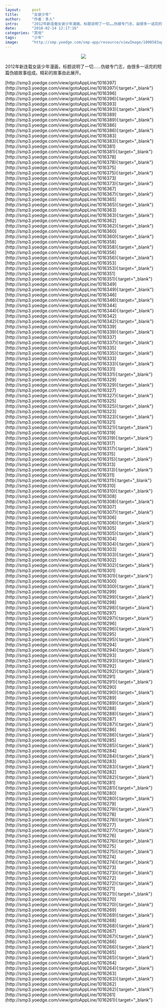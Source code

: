 ```yaml
---
layout:     post
title:      "女装少年"
author:     "作者：多人"
intro:      "2012年新连载女装少年漫画，标题说明了一切……伪娘专门志，由很多一话完的短篇伪娘故事组成。精彩的故事由此展开。"
date:       "2018-02-14 12:17:16"
categories: "其他"
tags:       "少年"
image:      "http://smp.yoedge.com/smp-app/resource/viewImage/1000583appline.png"
---
```

<div style="text-align: center">
<p><img src="http://smp.yoedge.com/smp-app/resource/viewImage/1000583appline.png"/></p>
</div>
<p class="post-meta">
<span>2012年新连载女装少年漫画，标题说明了一切……伪娘专门志，由很多一话完的短篇伪娘故事组成。精彩的故事由此展开。</span>
</p>
[http://smp3.yoedge.com/view/gotoAppLine/1016397](http://smp3.yoedge.com/view/gotoAppLine/1016397){:target="_blank"}
[http://smp3.yoedge.com/view/gotoAppLine/1016396](http://smp3.yoedge.com/view/gotoAppLine/1016396){:target="_blank"}
[http://smp3.yoedge.com/view/gotoAppLine/1016393](http://smp3.yoedge.com/view/gotoAppLine/1016393){:target="_blank"}
[http://smp3.yoedge.com/view/gotoAppLine/1016389](http://smp3.yoedge.com/view/gotoAppLine/1016389){:target="_blank"}
[http://smp3.yoedge.com/view/gotoAppLine/1016386](http://smp3.yoedge.com/view/gotoAppLine/1016386){:target="_blank"}
[http://smp3.yoedge.com/view/gotoAppLine/1016383](http://smp3.yoedge.com/view/gotoAppLine/1016383){:target="_blank"}
[http://smp3.yoedge.com/view/gotoAppLine/1016381](http://smp3.yoedge.com/view/gotoAppLine/1016381){:target="_blank"}
[http://smp3.yoedge.com/view/gotoAppLine/1016378](http://smp3.yoedge.com/view/gotoAppLine/1016378){:target="_blank"}
[http://smp3.yoedge.com/view/gotoAppLine/1016375](http://smp3.yoedge.com/view/gotoAppLine/1016375){:target="_blank"}
[http://smp3.yoedge.com/view/gotoAppLine/1016373](http://smp3.yoedge.com/view/gotoAppLine/1016373){:target="_blank"}
[http://smp3.yoedge.com/view/gotoAppLine/1016367](http://smp3.yoedge.com/view/gotoAppLine/1016367){:target="_blank"}
[http://smp3.yoedge.com/view/gotoAppLine/1016365](http://smp3.yoedge.com/view/gotoAppLine/1016365){:target="_blank"}
[http://smp3.yoedge.com/view/gotoAppLine/1016363](http://smp3.yoedge.com/view/gotoAppLine/1016363){:target="_blank"}
[http://smp3.yoedge.com/view/gotoAppLine/1016362](http://smp3.yoedge.com/view/gotoAppLine/1016362){:target="_blank"}
[http://smp3.yoedge.com/view/gotoAppLine/1016360](http://smp3.yoedge.com/view/gotoAppLine/1016360){:target="_blank"}
[http://smp3.yoedge.com/view/gotoAppLine/1016358](http://smp3.yoedge.com/view/gotoAppLine/1016358){:target="_blank"}
[http://smp3.yoedge.com/view/gotoAppLine/1016356](http://smp3.yoedge.com/view/gotoAppLine/1016356){:target="_blank"}
[http://smp3.yoedge.com/view/gotoAppLine/1016353](http://smp3.yoedge.com/view/gotoAppLine/1016353){:target="_blank"}
[http://smp3.yoedge.com/view/gotoAppLine/1016351](http://smp3.yoedge.com/view/gotoAppLine/1016351){:target="_blank"}
[http://smp3.yoedge.com/view/gotoAppLine/1016349](http://smp3.yoedge.com/view/gotoAppLine/1016349){:target="_blank"}
[http://smp3.yoedge.com/view/gotoAppLine/1016346](http://smp3.yoedge.com/view/gotoAppLine/1016346){:target="_blank"}
[http://smp3.yoedge.com/view/gotoAppLine/1016344](http://smp3.yoedge.com/view/gotoAppLine/1016344){:target="_blank"}
[http://smp3.yoedge.com/view/gotoAppLine/1016342](http://smp3.yoedge.com/view/gotoAppLine/1016342){:target="_blank"}
[http://smp3.yoedge.com/view/gotoAppLine/1016339](http://smp3.yoedge.com/view/gotoAppLine/1016339){:target="_blank"}
[http://smp3.yoedge.com/view/gotoAppLine/1016337](http://smp3.yoedge.com/view/gotoAppLine/1016337){:target="_blank"}
[http://smp3.yoedge.com/view/gotoAppLine/1016335](http://smp3.yoedge.com/view/gotoAppLine/1016335){:target="_blank"}
[http://smp3.yoedge.com/view/gotoAppLine/1016333](http://smp3.yoedge.com/view/gotoAppLine/1016333){:target="_blank"}
[http://smp3.yoedge.com/view/gotoAppLine/1016331](http://smp3.yoedge.com/view/gotoAppLine/1016331){:target="_blank"}
[http://smp3.yoedge.com/view/gotoAppLine/1016329](http://smp3.yoedge.com/view/gotoAppLine/1016329){:target="_blank"}
[http://smp3.yoedge.com/view/gotoAppLine/1016327](http://smp3.yoedge.com/view/gotoAppLine/1016327){:target="_blank"}
[http://smp3.yoedge.com/view/gotoAppLine/1016325](http://smp3.yoedge.com/view/gotoAppLine/1016325){:target="_blank"}
[http://smp3.yoedge.com/view/gotoAppLine/1016323](http://smp3.yoedge.com/view/gotoAppLine/1016323){:target="_blank"}
[http://smp3.yoedge.com/view/gotoAppLine/1016321](http://smp3.yoedge.com/view/gotoAppLine/1016321){:target="_blank"}
[http://smp3.yoedge.com/view/gotoAppLine/1016319](http://smp3.yoedge.com/view/gotoAppLine/1016319){:target="_blank"}
[http://smp3.yoedge.com/view/gotoAppLine/1016317](http://smp3.yoedge.com/view/gotoAppLine/1016317){:target="_blank"}
[http://smp3.yoedge.com/view/gotoAppLine/1016315](http://smp3.yoedge.com/view/gotoAppLine/1016315){:target="_blank"}
[http://smp3.yoedge.com/view/gotoAppLine/1016313](http://smp3.yoedge.com/view/gotoAppLine/1016313){:target="_blank"}
[http://smp3.yoedge.com/view/gotoAppLine/1016311](http://smp3.yoedge.com/view/gotoAppLine/1016311){:target="_blank"}
[http://smp3.yoedge.com/view/gotoAppLine/1016310](http://smp3.yoedge.com/view/gotoAppLine/1016310){:target="_blank"}
[http://smp3.yoedge.com/view/gotoAppLine/1016308](http://smp3.yoedge.com/view/gotoAppLine/1016308){:target="_blank"}
[http://smp3.yoedge.com/view/gotoAppLine/1016307](http://smp3.yoedge.com/view/gotoAppLine/1016307){:target="_blank"}
[http://smp3.yoedge.com/view/gotoAppLine/1016306](http://smp3.yoedge.com/view/gotoAppLine/1016306){:target="_blank"}
[http://smp3.yoedge.com/view/gotoAppLine/1016305](http://smp3.yoedge.com/view/gotoAppLine/1016305){:target="_blank"}
[http://smp3.yoedge.com/view/gotoAppLine/1016304](http://smp3.yoedge.com/view/gotoAppLine/1016304){:target="_blank"}
[http://smp3.yoedge.com/view/gotoAppLine/1016303](http://smp3.yoedge.com/view/gotoAppLine/1016303){:target="_blank"}
[http://smp3.yoedge.com/view/gotoAppLine/1016302](http://smp3.yoedge.com/view/gotoAppLine/1016302){:target="_blank"}
[http://smp3.yoedge.com/view/gotoAppLine/1016301](http://smp3.yoedge.com/view/gotoAppLine/1016301){:target="_blank"}
[http://smp3.yoedge.com/view/gotoAppLine/1016300](http://smp3.yoedge.com/view/gotoAppLine/1016300){:target="_blank"}
[http://smp3.yoedge.com/view/gotoAppLine/1016299](http://smp3.yoedge.com/view/gotoAppLine/1016299){:target="_blank"}
[http://smp3.yoedge.com/view/gotoAppLine/1016298](http://smp3.yoedge.com/view/gotoAppLine/1016298){:target="_blank"}
[http://smp3.yoedge.com/view/gotoAppLine/1016297](http://smp3.yoedge.com/view/gotoAppLine/1016297){:target="_blank"}
[http://smp3.yoedge.com/view/gotoAppLine/1016296](http://smp3.yoedge.com/view/gotoAppLine/1016296){:target="_blank"}
[http://smp3.yoedge.com/view/gotoAppLine/1016295](http://smp3.yoedge.com/view/gotoAppLine/1016295){:target="_blank"}
[http://smp3.yoedge.com/view/gotoAppLine/1016294](http://smp3.yoedge.com/view/gotoAppLine/1016294){:target="_blank"}
[http://smp3.yoedge.com/view/gotoAppLine/1016293](http://smp3.yoedge.com/view/gotoAppLine/1016293){:target="_blank"}
[http://smp3.yoedge.com/view/gotoAppLine/1016292](http://smp3.yoedge.com/view/gotoAppLine/1016292){:target="_blank"}
[http://smp3.yoedge.com/view/gotoAppLine/1016291](http://smp3.yoedge.com/view/gotoAppLine/1016291){:target="_blank"}
[http://smp3.yoedge.com/view/gotoAppLine/1016290](http://smp3.yoedge.com/view/gotoAppLine/1016290){:target="_blank"}
[http://smp3.yoedge.com/view/gotoAppLine/1016289](http://smp3.yoedge.com/view/gotoAppLine/1016289){:target="_blank"}
[http://smp3.yoedge.com/view/gotoAppLine/1016288](http://smp3.yoedge.com/view/gotoAppLine/1016288){:target="_blank"}
[http://smp3.yoedge.com/view/gotoAppLine/1016287](http://smp3.yoedge.com/view/gotoAppLine/1016287){:target="_blank"}
[http://smp3.yoedge.com/view/gotoAppLine/1016286](http://smp3.yoedge.com/view/gotoAppLine/1016286){:target="_blank"}
[http://smp3.yoedge.com/view/gotoAppLine/1016285](http://smp3.yoedge.com/view/gotoAppLine/1016285){:target="_blank"}
[http://smp3.yoedge.com/view/gotoAppLine/1016284](http://smp3.yoedge.com/view/gotoAppLine/1016284){:target="_blank"}
[http://smp3.yoedge.com/view/gotoAppLine/1016283](http://smp3.yoedge.com/view/gotoAppLine/1016283){:target="_blank"}
[http://smp3.yoedge.com/view/gotoAppLine/1016282](http://smp3.yoedge.com/view/gotoAppLine/1016282){:target="_blank"}
[http://smp3.yoedge.com/view/gotoAppLine/1016281](http://smp3.yoedge.com/view/gotoAppLine/1016281){:target="_blank"}
[http://smp3.yoedge.com/view/gotoAppLine/1016280](http://smp3.yoedge.com/view/gotoAppLine/1016280){:target="_blank"}
[http://smp3.yoedge.com/view/gotoAppLine/1016279](http://smp3.yoedge.com/view/gotoAppLine/1016279){:target="_blank"}
[http://smp3.yoedge.com/view/gotoAppLine/1016278](http://smp3.yoedge.com/view/gotoAppLine/1016278){:target="_blank"}
[http://smp3.yoedge.com/view/gotoAppLine/1016277](http://smp3.yoedge.com/view/gotoAppLine/1016277){:target="_blank"}
[http://smp3.yoedge.com/view/gotoAppLine/1016276](http://smp3.yoedge.com/view/gotoAppLine/1016276){:target="_blank"}
[http://smp3.yoedge.com/view/gotoAppLine/1016275](http://smp3.yoedge.com/view/gotoAppLine/1016275){:target="_blank"}
[http://smp3.yoedge.com/view/gotoAppLine/1016274](http://smp3.yoedge.com/view/gotoAppLine/1016274){:target="_blank"}
[http://smp3.yoedge.com/view/gotoAppLine/1016273](http://smp3.yoedge.com/view/gotoAppLine/1016273){:target="_blank"}
[http://smp3.yoedge.com/view/gotoAppLine/1016272](http://smp3.yoedge.com/view/gotoAppLine/1016272){:target="_blank"}
[http://smp3.yoedge.com/view/gotoAppLine/1016271](http://smp3.yoedge.com/view/gotoAppLine/1016271){:target="_blank"}
[http://smp3.yoedge.com/view/gotoAppLine/1016270](http://smp3.yoedge.com/view/gotoAppLine/1016270){:target="_blank"}
[http://smp3.yoedge.com/view/gotoAppLine/1016269](http://smp3.yoedge.com/view/gotoAppLine/1016269){:target="_blank"}
[http://smp3.yoedge.com/view/gotoAppLine/1016268](http://smp3.yoedge.com/view/gotoAppLine/1016268){:target="_blank"}
[http://smp3.yoedge.com/view/gotoAppLine/1016267](http://smp3.yoedge.com/view/gotoAppLine/1016267){:target="_blank"}
[http://smp3.yoedge.com/view/gotoAppLine/1016266](http://smp3.yoedge.com/view/gotoAppLine/1016266){:target="_blank"}
[http://smp3.yoedge.com/view/gotoAppLine/1016265](http://smp3.yoedge.com/view/gotoAppLine/1016265){:target="_blank"}
[http://smp3.yoedge.com/view/gotoAppLine/1016264](http://smp3.yoedge.com/view/gotoAppLine/1016264){:target="_blank"}
[http://smp3.yoedge.com/view/gotoAppLine/1016263](http://smp3.yoedge.com/view/gotoAppLine/1016263){:target="_blank"}
[http://smp3.yoedge.com/view/gotoAppLine/1016262](http://smp3.yoedge.com/view/gotoAppLine/1016262){:target="_blank"}
[http://smp3.yoedge.com/view/gotoAppLine/1016261](http://smp3.yoedge.com/view/gotoAppLine/1016261){:target="_blank"}



